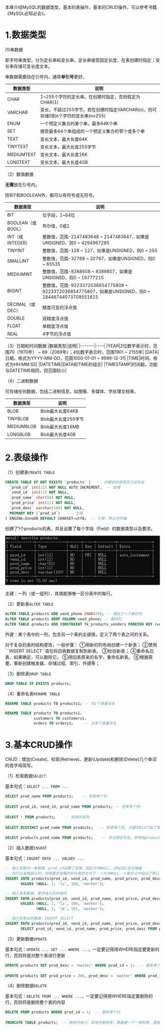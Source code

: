 
本章介绍MySQL的数据类型，基本的表操作，基本的CRUD操作，可以参考书籍《MySQL必知必会》。

# 1.数据类型

(1)串数据

即字符串类型，分为定长串和变长串。定长串接受固定长度，在表创建时指定；变长串存储可变长度文本。

串数据需要括在引号内，通常**单引号**更好。

|数据类型     |说明|
|------------|----|
|CHAR|1~255个字符的定长串。在创建时指定，否则假定为CHAR(1)|
|VARCHAR|变长，不超过255字节。若在创建时指定VARCHAR(n)，则可存储0到n个字符的变长串(n≤255)
|ENUM|一个预定义集合的某个串，最多64K个串|
|SET|接受最多64个串组成的一个预定义集合的零个或多个串|
|TEXT|变长文本，最大长度64K|
|TINYTEXT|变长文本，最大长度255字节|
|MEDIUMTEXT|变长文本，最大长度16K|
|LONGTEXT|变长文本，最大长度4GB|

（2）数值数据

**无需**放在引号内。

除BIT和BOOLEAN外，都可以有符号或无符号。

|数据类型|说明|
|-------|----|
|BIT|位字段，1~64位|
|BOOLEAN（或BOOL）|布尔值，0或1|
|INT（或INTEGER）|整数值，范围-2147483648 \~ 2147483647，如果是UNSIGNED，则0 \~ 4294967295|
|TINYINT|整数值，范围-128 \~ 127，如果是UNSIGNED，则0 \~ 255|
|SMALLINT|整数值，范围-32768 \~ 32767，如果是UNSIGNED，则0 \~ 65535|
|MEDIUMINT|整数值，范围-8388608 \~ 8388607，如果是UNSIGNED，则0 \~ 16777215|
|BIGINT|整数值，范围-9223372036854775808 \~ 9223372036854775807，如果是UNSIGNED，则0 \~ 18446744073709551615|
|DECIMAL（或DEC）|精度可变的浮点值|
|DOUBLE|双精度浮点值|
|FLOAT|单精度浮点值|
|REAL|4字节的浮点值|

（3）日期和时间数据
|数据类型|说明|
|-------|----|
|YEAR|2位数字表示时，范围70（1970年） \~ 69（2069年）；4位数字表示时，范围1901 \~ 2155年|
|DATA|日期，格式为YYYY-MM-DD，范围1000-01-01 \~ 9999-12-31|
|TIME|时间，格式为HH:MM:SS|
|DATETIME|DATA和TIME的组合|
|TIMESTAMP|时间戳，功能与DATETIME相同，但范围较小|

（4）二进制数据

可存储任何数据，包括二进制信息，如图像、多媒体、字处理文档等。

|数据类型|说明|
|-------|----|
|BLOB|Blob最大长度64KB|
|TINYBLOB|Blob最大长度255字节|
|MEDIUMBLOB|Blob最大长度16MB|
|LONGBLOB|Blob最大长度4GB|

# 2.表级操作

（1）创建表```CREATE TABLE```

```sql
CREATE TABLE IF NOT EXISTS `products` (   -- 创建前检查是否已经存在
  `prod_id` int(11) NOT NULL AUTO_INCREMENT,  -- 自增
  `vend_id` int(11) NOT NULL,    
  `prod_name` char(50) NOT NULL,
  `prod_price` int(11) NOT NULL,
  `prod_desc` varchar(100) NOT NULL,
  PRIMARY KEY (`prod_id`)    -- 主键
) ENGINE=InnoDB DEFAULT CHARSET=utf8;  -- 引擎，默认字符集
```

创建了1个products的表，并且设置了每个字段（Field）的数据类型以及要求。

![products表](../assets/images/MySQL/3/1.png)

主键：一列（或一组列），其值能够唯一区分表中的每行。

（2）更新表```ALTER TABLE```

```sql
ALTER TABLE products ADD vend_phone CHAR(20); -- 增加了一个新的列
ALTER TABLE products DROP COLUMN vend_phone; -- 删除列
ALTER TABLE products ADD CONSTRAINT fk_products_vendors FOREIGN KEY (vend_id) REFERENCES vendors (vend_id);  -- 定义外键 
```

外键：某个表中的一列，包含另一个表的主键值，定义了两个表之间的关系。

对于复杂的表的结构更改，一般步骤：
①用新的列布局创建一个新表；
②使用```INSERT SELECT``语句将旧表数据复制到新表。
③检验新表；
④重命名旧表，如果确定，可以删除它。
⑤用旧表原来的名字，重命名新表。
⑥根据需要，重新创建触发器、存储过程、索引、外键等；

（3）删除表```DROP TABLE```

```sql
DROP TABLE IF EXISTS products;
```

（4）重命名表```RENAME TABLE```

```sql
RENAME TABLE products TO products1; -- 对1个表重命名
```

```sql
RENAME TABLE products TO products1，
             customers TO customers1,
             orders TO orders1;     -- 对多个表重命名
```

# 3.基本CRUD操作

CRUD：增加(Create)、检索(Retrieve)、更新(Update)和删除(Delete)几个单词的首字母简写。

（1）检索数据```SELECT```

基本句式：```SELECT ... FROM ...```

```sql
SELECT prod_name FROM products;    -- 检索单个列

SELECT prod_id, vend_id, prod_name FROM products; -- 检索多个列

SELECT * FROM products;    -- 检索所有列

SELECT DISTINCT prod_name FROM products;   -- 检索单个列，关键字DISTINCT表明值不重复

SELECT products.prod_name FROM products;    -- 完全限定列名，即特指products表中的列prod_name
```

（2）插入数据```INSERT```

基本句式：```INSERT INTO ... VALUES ...```

```sql
-- 插入完整的一条数据，prod_id设置了自增，因此可用NULL，让MySQL自动增量
-- 也可以省略部分列，但是要求省略的列在表的允许下：①允许NULL。②表定义中给出了默认值
INSERT INTO products(prod_id, vend_id, prod_name, prod_price, prod_desc) 
       VALUES (NULL, 1, 'lz', 100, 'worker');  
```

```sql
-- 插入多条数据，要求插入的列相同
INSERT INTO products(prod_id, vend_id, prod_name, prod_price, prod_desc) 
       VALUES (NULL, 1, 'lz', 100, 'worker'),
              (NULL, 2, 'lm', 101, 'worker');
```

```sql
-- 插入检索出的数据，INSERT SELECT
INSERT INTO products(prod_id, vend_id, prod_name, prod_price, prod_desc) 
       SELECT prod_id, vend_id, prod_name, prod_price, prod_desc FROM products_new;
```

（3）更新数据```UPDATE```

基本句式：```UPDATE ... SET ... WHERE ...```，一定要记得用WHERE指定要更新的行，否则将是对整个表进行更新

```sql
UPDATE products SET prod_desc = 'master' WHERE prod_id = 1;  -- 更新单个列

UPDATE products SET prod_price = 200, prod_desc = 'master' WHERE prod_id = 1;  -- 更新多个列
```

（4）删除数据```DELETE```

基本句式：```DELETE FROM ... WHERE ...```，一定要记得用WHERE指定要删除的行，否则将是删除整个表的内容

```sql
DELETE FROM products WHERE prod_id = 1;  -- 删除单个行

TRUNCATE TABLE products;  -- 删除所有行。具体先删除表，再重建一个一样的表，速度更快。
```
